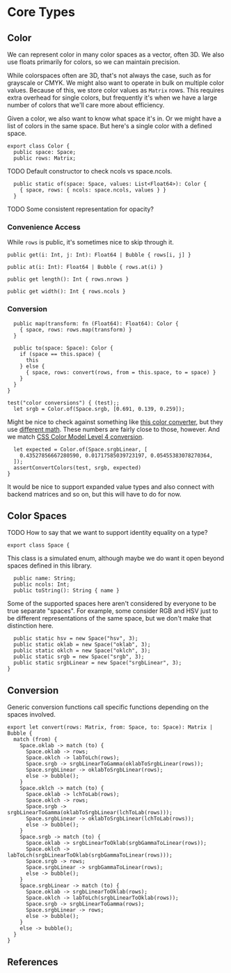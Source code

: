 # Core Types

## Color

We can represent color in many color spaces as a vector, often 3D. We also use
floats primarily for colors, so we can maintain precision.

While colorspaces often are 3D, that's not always the case, such as for
grayscale or CMYK. We might also want to operate in bulk on multiple color
values. Because of this, we store color values as `Matrix` rows. This requires
extra overhead for single colors, but frequently it's when we have a large
number of colors that we'll care more about efficiency.

Given a color, we also want to know what space it's in. Or we might have a list
of colors in the same space. But here's a single color with a defined space.

    export class Color {
      public space: Space;
      public rows: Matrix;

TODO Default constructor to check ncols vs space.ncols.

      public static of(space: Space, values: List<Float64>): Color {
        { space, rows: { ncols: space.ncols, values } }
      }

TODO Some consistent representation for opacity?

### Convenience Access

While `rows` is public, it's sometimes nice to skip through it.

    public get(i: Int, j: Int): Float64 | Bubble { rows[i, j] }

    public at(i: Int): Float64 | Bubble { rows.at(i) }

    public get length(): Int { rows.nrows }

    public get width(): Int { rows.ncols }

### Conversion

      public map(transform: fn (Float64): Float64): Color {
        { space, rows: rows.map(transform) }
      }

      public to(space: Space): Color {
        if (space == this.space) {
          this
        } else {
          { space, rows: convert(rows, from = this.space, to = space) }
        }
      }
    }

    test("color conversions") { (test);;
      let srgb = Color.of(Space.srgb, [0.691, 0.139, 0.259]);

Might be nice to check against something like
[this color converter][AjaltConverter], but they use
[different math][AjaltLinearRgb]. These numbers are fairly close to those,
however. And we match [CSS Color Model Level 4 conversion][Css4Srgb].

      let expected = Color.of(Space.srgbLinear, [
        0.43527856667280590, 0.01717585039723197, 0.05455383078270364,
      ]);
      assertConvertColors(test, srgb, expected)
    }

It would be nice to support expanded value types and also connect with backend
matrices and so on, but this will have to do for now.

## Color Spaces

TODO How to say that we want to support identity equality on a type?

    export class Space {

This class is a simulated enum, although maybe we do want it open beyond spaces
defined in this library.

      public name: String;
      public ncols: Int;
      public toString(): String { name }

Some of the supported spaces here aren't considered by everyone to be true
separate "spaces". For example, some consider RGB and HSV just to be different
representations of the same space, but we don't make that distinction here.

      public static hsv = new Space("hsv", 3);
      public static oklab = new Space("oklab", 3);
      public static oklch = new Space("oklch", 3);
      public static srgb = new Space("srgb", 3);
      public static srgbLinear = new Space("srgbLinear", 3);
    }

## Conversion

Generic conversion functions call specific functions depending on the spaces
involved.

    export let convert(rows: Matrix, from: Space, to: Space): Matrix | Bubble {
      match (from) {
        Space.oklab -> match (to) {
          Space.oklab -> rows;
          Space.oklch -> labToLch(rows);
          Space.srgb -> srgbLinearToGamma(oklabToSrgbLinear(rows));
          Space.srgbLinear -> oklabToSrgbLinear(rows);
          else -> bubble();
        }
        Space.oklch -> match (to) {
          Space.oklab -> lchToLab(rows);
          Space.oklch -> rows;
          Space.srgb -> srgbLinearToGamma(oklabToSrgbLinear(lchToLab(rows)));
          Space.srgbLinear -> oklabToSrgbLinear(lchToLab(rows));
          else -> bubble();
        }
        Space.srgb -> match (to) {
          Space.oklab -> srgbLinearToOklab(srgbGammaToLinear(rows));
          Space.oklch -> labToLch(srgbLinearToOklab(srgbGammaToLinear(rows)));
          Space.srgb -> rows;
          Space.srgbLinear -> srgbGammaToLinear(rows);
          else -> bubble();
        }
        Space.srgbLinear -> match (to) {
          Space.oklab -> srgbLinearToOklab(rows);
          Space.oklch -> labToLch(srgbLinearToOklab(rows));
          Space.srgb -> srgbLinearToGamma(rows);
          Space.srgbLinear -> rows;
          else -> bubble();
        }
        else -> bubble();
      }
    }

## References

[AjaltConverter]: https://ajalt.github.io/colormath/converter/
[AjaltLinearRgb]: https://github.com/ajalt/colormath/blob/9ff469060467d478466315280c19d803e4dd2bcd/colormath/src/commonMain/kotlin/com/github/ajalt/colormath/model/RGBColorSpaces.kt#L109
[Css4Srgb]: https://www.w3.org/TR/css-color-4/#valdef-color-srgb
